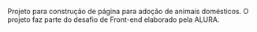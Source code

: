Projeto para construção de página para adoção de animais domésticos. O projeto faz parte do desafio de Front-end elaborado pela ALURA.

